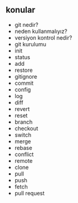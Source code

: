 ## konular
- git nedir?
- neden kullanmalıyız?
- versiyon kontrol nedir?
- git kurulumu
- init
- status
- add
- restore
- gitignore
- commit
- config
- log
- diff
- revert
- reset
- branch
- checkout
- switch
- merge
- rebase
- conflict
- remote
- clone
- pull
- push
- fetch
- pull request